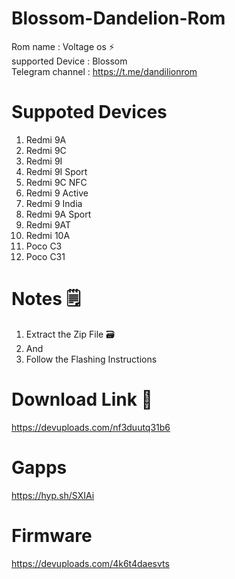 # Blossom-Dandelion-Rom

Rom name : Voltage os ⚡     
supported Device : Blossom     
Telegram channel : https://t.me/dandilionrom
 # Suppoted Devices
 1. Redmi 9A
 2. Redmi 9C
 3. Redmi 9I
 4. Redmi 9I Sport
 5. Redmi 9C NFC
 6. Redmi 9 Active
 7. Redmi 9 India
 8. Redmi 9A Sport
 9. Redmi 9AT
 10. Redmi 10A
 11. Poco C3
 12. Poco C31
# Notes 🗒️
1. Extract the Zip File 🗃️
2. And
3. Follow the Flashing Instructions

# Download Link 🔗

https://devuploads.com/nf3duutq31b6

# Gapps

https://hyp.sh/SXIAi

# Firmware

https://devuploads.com/4k6t4daesvts

